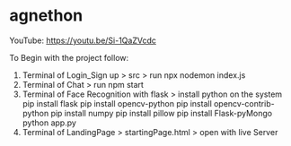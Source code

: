 # agnethon

YouTube: https://youtu.be/Si-1QaZVcdc

To Begin with the project follow:
1. Terminal of Login_Sign up > src > run npx nodemon index.js
2. Terminal of Chat > run npm start
3. Terminal of Face Recognition with flask >
   install python on the system
   pip install flask
   pip install opencv-python
   pip install opencv-contrib-python
   pip install numpy
   pip install pillow
   pip install Flask-pyMongo
   python app.py
5. Terminal of LandingPage > startingPage.html > open with live Server
